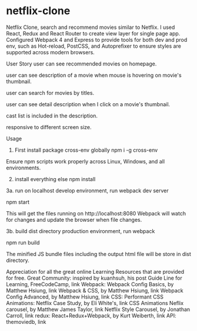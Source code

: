 # netflix-clone
Netflix Clone,  search and recommend movies similar to Netflix.  I used React, Redux and React Router to create view layer for single page app. Configured Webpack 4 and Express to provide tools for both dev and prod env, such as Hot-reload, PostCSS, and Autoprefixer to ensure styles are supported across modern browsers.








User Story
user can see recommended movies on homepage.

user can see description of a movie when mouse is hovering on movie's thumbnail.

user can search for movies by titles.

user can see detail description when I click on a movie's thumbnail.

cast list is included in the description.

responsive to different screen size.

Usage
1. First install package cross-env globally
npm i -g cross-env

Ensure npm scripts work properly across Linux, Windows, and all environments.

2. install everything else
npm install

3a. run on localhost
develop environment, run webpack dev server

npm start

This will get the files running on http://localhost:8080 Webpack will watch for changes and update the browser when file changes.

3b. build dist directory
production environment, run webpack

npm run build

The minified JS bundle files including the output html file will be store in dist directory.

Appreciation for all the great online Learning Resources that are provided for free.
Great Community:
inspired by kuanhsuh, his post
Guide Line for Learning, FreeCodeCamp, link
Webpack:
Webpack Config Basics, by Matthew Hsiung, link
Webpack & CSS, by Matthew Hsiung, link
Webpack Config Advanced, by Matthew Hsiung, link
CSS:
Performant CSS Animations: Netflix Case Study, by Eli White's, link
CSS Animations Neflix carousel, by Matthew James Taylor, link
Netflix Style Carousel, by Jonathan Carroll, link
redux:
React+Redux+Webpack, by Kurt Weiberth, link
API:
themoviedb, link
